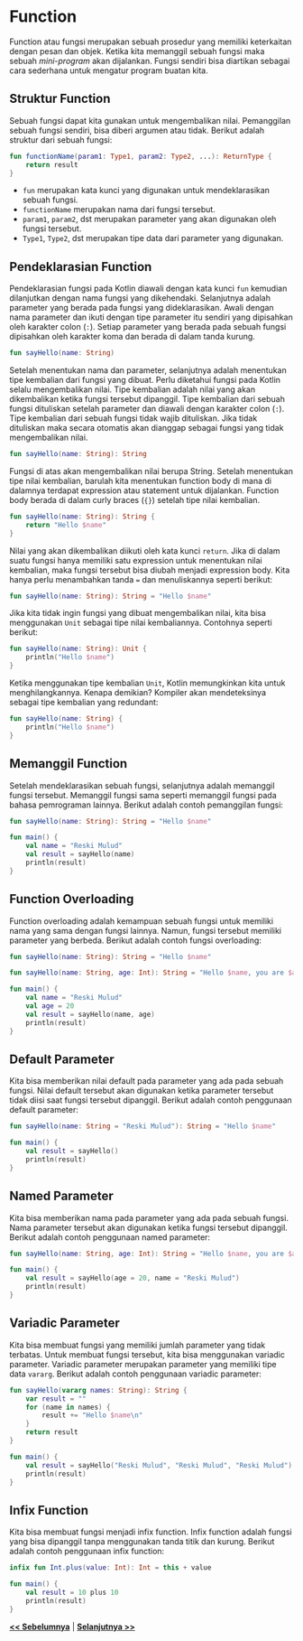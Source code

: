 # Function

Function atau fungsi merupakan sebuah prosedur yang memiliki keterkaitan dengan pesan dan objek. Ketika kita memanggil sebuah fungsi maka sebuah _mini-program_ akan dijalankan. Fungsi sendiri bisa diartikan sebagai cara sederhana untuk mengatur program buatan kita.

## Struktur Function

Sebuah fungsi dapat kita gunakan untuk mengembalikan nilai. Pemanggilan sebuah fungsi sendiri, bisa diberi argumen atau tidak. Berikut adalah struktur dari sebuah fungsi:

```kotlin
fun functionName(param1: Type1, param2: Type2, ...): ReturnType {
    return result
}
```

- `fun` merupakan kata kunci yang digunakan untuk mendeklarasikan sebuah fungsi.
- `functionName` merupakan nama dari fungsi tersebut.
- `param1`, `param2`, dst merupakan parameter yang akan digunakan oleh fungsi tersebut.
- `Type1`, `Type2`, dst merupakan tipe data dari parameter yang digunakan.

## Pendeklarasian Function

Pendeklarasian fungsi pada Kotlin diawali dengan kata kunci `fun` kemudian dilanjutkan dengan nama fungsi yang dikehendaki. Selanjutnya adalah parameter yang berada pada fungsi yang dideklarasikan. Awali dengan nama parameter dan ikuti dengan tipe parameter itu sendiri yang dipisahkan oleh karakter colon (`:`). Setiap parameter yang berada pada sebuah fungsi dipisahkan oleh karakter koma dan berada di dalam tanda kurung.

```kotlin
fun sayHello(name: String)
```

Setelah menentukan nama dan parameter, selanjutnya adalah menentukan tipe kembalian dari fungsi yang dibuat. Perlu diketahui fungsi pada Kotlin selalu mengembalikan nilai. Tipe kembalian adalah nilai yang akan dikembalikan ketika fungsi tersebut dipanggil. Tipe kembalian dari sebuah fungsi dituliskan setelah parameter dan diawali dengan karakter colon (`:`). Tipe kembalian dari sebuah fungsi tidak wajib dituliskan. Jika tidak dituliskan maka secara otomatis akan dianggap sebagai fungsi yang tidak mengembalikan nilai.

```kotlin
fun sayHello(name: String): String
```

Fungsi di atas akan mengembalikan nilai berupa String. Setelah menentukan tipe nilai kembalian, barulah kita menentukan function body di mana di dalamnya terdapat expression atau statement untuk dijalankan. Function body berada di dalam curly braces (`{}`) setelah tipe nilai kembalian.

```kotlin
fun sayHello(name: String): String {
    return "Hello $name"
}
```

Nilai yang akan dikembalikan diikuti oleh kata kunci `return`. Jika di dalam suatu fungsi hanya memiliki satu expression untuk menentukan nilai kembalian, maka fungsi tersebut bisa diubah menjadi expression body. Kita hanya perlu menambahkan tanda `=` dan menuliskannya seperti berikut:

```kotlin
fun sayHello(name: String): String = "Hello $name"
```

Jika kita tidak ingin fungsi yang dibuat mengembalikan nilai, kita bisa menggunakan `Unit` sebagai tipe nilai kembaliannya. Contohnya seperti berikut:

```kotlin
fun sayHello(name: String): Unit {
    println("Hello $name")
}
```

Ketika menggunakan tipe kembalian `Unit`, Kotlin memungkinkan kita untuk menghilangkannya. Kenapa demikian? Kompiler akan mendeteksinya sebagai tipe kembalian yang redundant:

```kotlin
fun sayHello(name: String) {
    println("Hello $name")
}
```

## Memanggil Function

Setelah mendeklarasikan sebuah fungsi, selanjutnya adalah memanggil fungsi tersebut. Memanggil fungsi sama seperti memanggil fungsi pada bahasa pemrograman lainnya. Berikut adalah contoh pemanggilan fungsi:

```kotlin
fun sayHello(name: String): String = "Hello $name"

fun main() {
    val name = "Reski Mulud"
    val result = sayHello(name)
    println(result)
}
```

## Function Overloading

Function overloading adalah kemampuan sebuah fungsi untuk memiliki nama yang sama dengan fungsi lainnya. Namun, fungsi tersebut memiliki parameter yang berbeda. Berikut adalah contoh fungsi overloading:

```kotlin
fun sayHello(name: String): String = "Hello $name"

fun sayHello(name: String, age: Int): String = "Hello $name, you are $age years old"

fun main() {
    val name = "Reski Mulud"
    val age = 20
    val result = sayHello(name, age)
    println(result)
}
```

## Default Parameter

Kita bisa memberikan nilai default pada parameter yang ada pada sebuah fungsi. Nilai default tersebut akan digunakan ketika parameter tersebut tidak diisi saat fungsi tersebut dipanggil. Berikut adalah contoh penggunaan default parameter:

```kotlin
fun sayHello(name: String = "Reski Mulud"): String = "Hello $name"

fun main() {
    val result = sayHello()
    println(result)
}
```

## Named Parameter

Kita bisa memberikan nama pada parameter yang ada pada sebuah fungsi. Nama parameter tersebut akan digunakan ketika fungsi tersebut dipanggil. Berikut adalah contoh penggunaan named parameter:

```kotlin
fun sayHello(name: String, age: Int): String = "Hello $name, you are $age years old"

fun main() {
    val result = sayHello(age = 20, name = "Reski Mulud")
    println(result)
}
```

## Variadic Parameter

Kita bisa membuat fungsi yang memiliki jumlah parameter yang tidak terbatas. Untuk membuat fungsi tersebut, kita bisa menggunakan variadic parameter. Variadic parameter merupakan parameter yang memiliki tipe data `vararg`. Berikut adalah contoh penggunaan variadic parameter:

```kotlin
fun sayHello(vararg names: String): String {
    var result = ""
    for (name in names) {
        result += "Hello $name\n"
    }
    return result
}

fun main() {
    val result = sayHello("Reski Mulud", "Reski Mulud", "Reski Mulud")
    println(result)
}
```

## Infix Function

Kita bisa membuat fungsi menjadi infix function. Infix function adalah fungsi yang bisa dipanggil tanpa menggunakan tanda titik dan kurung. Berikut adalah contoh penggunaan infix function:

```kotlin
infix fun Int.plus(value: Int): Int = this + value

fun main() {
    val result = 10 plus 10
    println(result)
}
```

**[<< Sebelumnya](m2-datatype-variable.md)**  | **[Selanjutnya >>](m4-if-else.md)**
